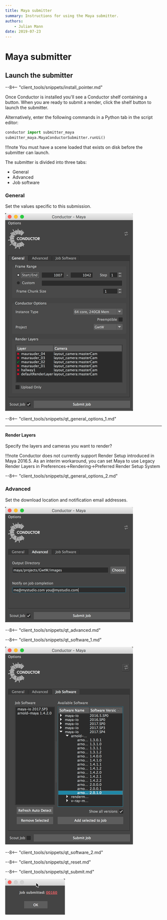```yaml
---
title: Maya submitter
summary: Instructions for using the Maya submitter.
authors:
    - Julian Mann
date: 2019-07-23
---
```


# Maya submitter

## Launch the submitter

--8<-- "client_tools/snippets/install_pointer.md"

Once Conductor is installed you'll see a Conductor shelf containing a button. When you are ready to submit a render, click the shelf button to launch the submitter.

Alternatively, enter the following commands in a Python tab in the script editor:

```python
conductor import submitter_maya
submitter_maya.MayaConductorSubmitter.runUi()
```

!!!note
    You must have a scene loaded that exists on disk before the submitter can launch.

The submitter is divided into three tabs:

* General
* Advanced
* Job software

### General

Set the values specific to this submission.

![general][general]
 
--8<-- "client_tools/snippets/qt_general_options_1.md"

---
#### Render Layers
Specify the layers and cameras you want to render?

!!!note
    Conductor does not currently support Render Setup introduced in Maya 2016.5. As an interim workaround, you can set Maya to use Legacy Render Layers in Preferences->Rendering->Preferred Render Setup System

--8<-- "client_tools/snippets/qt_general_options_2.md"

### Advanced

Set the download location and notification email addresses.

![advanced][advanced]
 
--8<-- "client_tools/snippets/qt_advanced.md"
 
--8<-- "client_tools/snippets/qt_software_1.md"

![job][job]
   
--8<-- "client_tools/snippets/qt_software_2.md"

--8<-- "client_tools/snippets/qt_reset.md"

--8<-- "client_tools/snippets/qt_submit.md"

![submitted][submitted]

[general]: ../image/maya/general.png
[advanced]: ../image/maya/advanced.png
[job]: ../image/maya/job.png
[submitted]: ../image/maya/submitted.png
 
